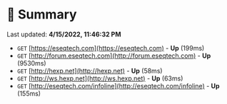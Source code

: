 # 📖 Summary
Last updated: **4/15/2022, 11:46:32 PM**

- `GET` [https://eseqtech.com](https://eseqtech.com) - **Up** (199ms)
- `GET` [http://forum.eseqtech.com](http://forum.eseqtech.com) - **Up** (9530ms)
- `GET` [http://hexp.net](http://hexp.net) - **Up** (58ms)
- `GET` [http://ws.hexp.net](http://ws.hexp.net) - **Up** (63ms)
- `GET` [http://eseqtech.com/infoline](http://eseqtech.com/infoline) - **Up** (155ms)
